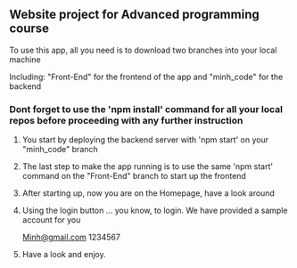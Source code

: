 ## Website project for Advanced programming course
To use this app, all you need is to download two branches into your local machine

Including: "Front-End" for the frontend of the app and "minh_code" for the backend
### Dont forget to use the 'npm install' command for all your local repos before proceeding with any further instruction

1. You start by deploying the backend server with 'npm start' on your "minh_code" branch
2. The last step to make the app running is to use the same 'npm start' command on the "Front-End" branch to start up the frontend
3. After starting up, now you are on the Homepage, have a look around
4. Using the login button ... you know, to login. We have provided a sample account for you

   Minh@gmail.com
   1234567
6. Have a look and enjoy.
   
